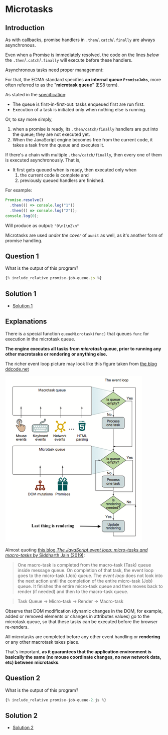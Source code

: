 # Microtasks

## Introduction

As with callbacks, promise handlers in `.then`/`.catch`/`.finally` are always asynchronous.

Even when a Promise is immediately resolved, the code on the lines *below* the `.then`/`.catch`/`.finally` will execute before these handlers.

Asynchronous tasks need proper management:

For that, the ECMA standard specifies **an internal queue `PromiseJobs`**, more often referred to as the "**microtask queue**" (ES8 term).

As stated in the [specification](https://tc39.github.io/ecma262/#sec-jobs-and-job-queues):

- The queue is first-in-first-out: tasks enqueued first are run first.
- Execution of a task is initiated only when nothing else is running.

Or, to say more simply, 

1. when a promise is ready, its `.then/catch/finally` handlers are put into the queue; they are not executed yet. 
2. When the JavaScript engine becomes free from the current code, it takes a task from the queue and executes it.

If there's a chain with multiple `.then/catch/finally`, then every one of them is executed asynchronously. That is, 

* It first gets queued when is ready, then executed only when 
  1. the current code is complete and 
  2. previously queued handlers are finished.

For example:

```js 
Promise.resolve()
  .then(() => console.log("1"))
  .then(() => console.log("2"));
console.log(0);
```

Will produce as output: `"0\n1\n2\n"`

Microtasks are used *under the cover* of `await` as well, as it's another form of promise handling.

## Question 1

What is the output of this program?

```js
{% include_relative promise-job-queue.js %}
```

## Solution 1

* [Solution 1](solution.md)

## Explanations

There is a special function `queueMicrotask(func)` that queues `func` for execution in the microtask queue.

**The engine executes all tasks from *microtask* queue, prior to running any other macrotasks or rendering or anything else.**


The richer event loop picture may look like this figure taken from [the blog ddcode.net](https://ddcode.net/2019/06/20/analysis-of-microtask-and-macrotask-in-js-event-cycle/)

![](event-loop-revisited.png)

Almost quoting [this blog *The JavaScript event loop: micro-tasks and macro-tasks* by Siddharth Jain (2019)](https://www.imaginea.com/the-javascript-event-loop-micro-tasks-and-macro-tasks/):

> One macro-task is completed from the macro-task (Task) queue inside message queue. On completion of that task, the event loop goes to the micro-task (Job) queue. The *event loop* does not look into the next action until the completion of the entire micro-task (Job) queue. It finishes the entire micro-task queue and then moves back to render (if needed) and then to the macro-task queue.

> Task Queue → Micro-task → Render → Macro-task

Observe that DOM modification (dynamic changes in the DOM, for example, added or removed elements or changes in attributes values) go to the microtask queue, so that these tasks can be executed before the browser re-renders.

All microtasks are completed before any other event handling or **rendering** or any other macrotask takes place.


That's important, **as it guarantees that the application environment is basically the same (no mouse coordinate changes, no new network data, etc) between microtasks**.

## Question 2

What is the output of this program?

```js
{% include_relative promise-job-queue-2.js %}
```
## Solution 2

* [Solution 2](solution-2.md)
